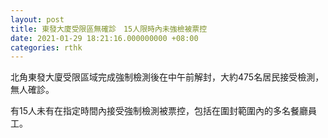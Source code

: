 ```yaml
---
layout: post
title: 東發大廈受限區無確診　15人限時內未強檢被票控
date: 2021-01-29 18:21:16.000000000 +08:00
categories: rthk
---
```


北角東發大廈受限區域完成強制檢測後在中午前解封，大約475名居民接受檢測，無人確診。

有15人未有在指定時間內接受強制檢測被票控，包括在圍封範圍內的多名餐廳員工。
